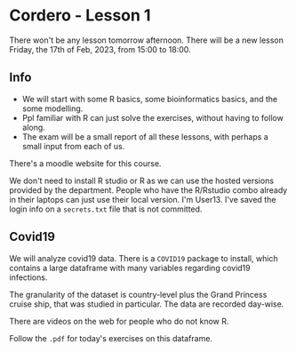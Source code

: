 # Cordero - Lesson 1

There won't be any lesson tomorrow afternoon.
There will be a new lesson Friday, the 17th of Feb, 2023, from 15:00 to 18:00.

## Info

- We will start with some R basics, some bioinformatics basics, and the some modelling.
- Ppl familiar with R can just solve the exercises, without having to follow along.
- The exam will be a small report of all these lessons, with perhaps a small input from each of us.

There's a moodle website for this course.

We don't need to install R studio or R as we can use the hosted versions provided by the department. People who have the R/Rstudio combo already in their laptops can just use their local version. I'm User13. I've saved the login info on a `secrets.txt` file that is not committed.

## Covid19

We will analyze covid19 data. There is a `COVID19` package to install, which contains a large dataframe with many variables regarding covid19 infections.

The granularity of the dataset is country-level plus the Grand Princess cruise ship, that was studied in particular.
The data are recorded day-wise.

There are videos on the web for people who do not know R.

Follow the `.pdf` for today's exercises on this dataframe.